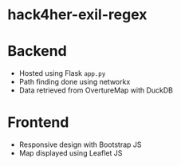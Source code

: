 # hack4her-exil-regex

# Backend
- Hosted using Flask ```app.py```
- Path finding done using networkx
- Data retrieved from OvertureMap with DuckDB

# Frontend
- Responsive design with Bootstrap JS
- Map displayed using Leaflet JS
